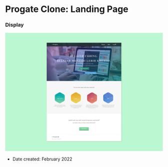# Progate Clone: Landing Page

### Display
![Display](https://raw.githubusercontent.com/luqmanherifa/luqman-herifa-personal-portfolio-v2/main/public/works/progateclone.png)

- Date created: February 2022
